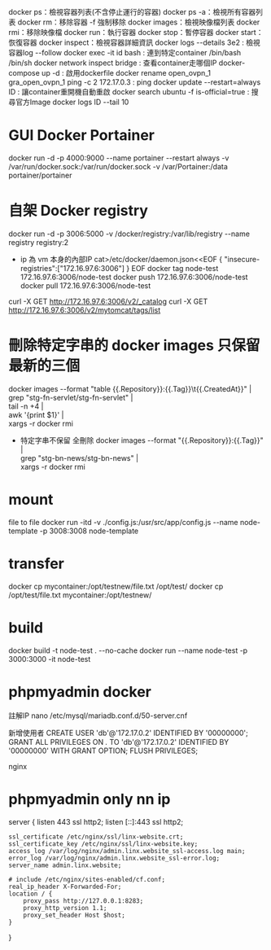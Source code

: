 docker ps：檢視容器列表(不含停止運行的容器)
docker ps -a：檢視所有容器列表
docker rm：移除容器 -f 強制移除
docker images：檢視映像檔列表
docker rmi：移除映像檔
docker run：執行容器
docker stop：暫停容器
docker start：恢復容器
docker inspect：檢視容器詳細資訊
docker logs --details 3e2 : 檢視容器log --follow
docker exec -it id bash : 連到特定container /bin/bash /bin/sh
docker network inspect bridge : 查看container走哪個IP
docker-compose up -d : 啟用dockerfile
docker rename open_ovpn_1 gra_open_ovpn_1
ping -c 2 172.17.0.3 : ping
docker update --restart=always ID : 讓container重開機自動重啟
docker search ubuntu -f is-official=true : 搜尋官方Image
docker logs ID --tail 10
# GUI Docker Portainer
docker run -d -p 4000:9000 --name portainer --restart always -v /var/run/docker.sock:/var/run/docker.sock -v /var/Portainer:/data portainer/portainer

# 自架 Docker registry
docker run -d -p 3006:5000 -v /docker/registry:/var/lib/registry --name registry registry:2
* ip 為 vm 本身的內部IP
cat>/etc/docker/daemon.json<<EOF
{ "insecure-registries":["172.16.97.6:3006"] }
EOF
docker tag node-test 172.16.97.6:3006/node-test
docker push 172.16.97.6:3006/node-test
docker pull 172.16.97.6:3006/node-test

curl -X GET http://172.16.97.6:3006/v2/_catalog
curl -X GET http://172.16.97.6:3006/v2/mytomcat/tags/list

# 刪除特定字串的 docker images 只保留最新的三個
docker images --format "table {{.Repository}}:{{.Tag}}\t{{.CreatedAt}}" | \
  grep "stg-fn-servlet/stg-fn-servlet" | \
  tail -n +4 | \
  awk '{print $1}' | \
  xargs -r docker rmi

* 特定字串不保留 全刪除
docker images --format "{{.Repository}}:{{.Tag}}" | \
  grep "stg-bn-news/stg-bn-news" | \
  xargs -r docker rmi

# mount 
file to file
docker run -itd -v ./config.js:/usr/src/app/config.js --name node-template -p 3008:3008 node-template

# transfer
docker cp mycontainer:/opt/testnew/file.txt /opt/test/
docker cp /opt/test/file.txt mycontainer:/opt/testnew/

# build
docker build -t node-test . --no-cache
docker run  --name node-test -p 3000:3000 -it node-test

# phpmyadmin docker
註解IP
nano /etc/mysql/mariadb.conf.d/50-server.cnf

新增使用者
CREATE USER 'db'@'172.17.0.2' IDENTIFIED BY '00000000';
GRANT ALL PRIVILEGES ON *.* TO 'db'@'172.17.0.2' IDENTIFIED BY '00000000' WITH GRANT OPTION;
FLUSH PRIVILEGES;

nginx 
# phpmyadmin only nn ip
server {
    listen 443 ssl http2;
    listen [::]:443 ssl http2;

    ssl_certificate /etc/nginx/ssl/linx-website.crt;
    ssl_certificate_key /etc/nginx/ssl/linx-website.key;
    access_log /var/log/nginx/admin.linx.website_ssl-access.log main;
    error_log /var/log/nginx/admin.linx.website_ssl-error.log;
    server_name admin.linx.website;

    # include /etc/nginx/sites-enabled/cf.conf;
    real_ip_header X-Forwarded-For;
	location / {
		proxy_pass http://127.0.0.1:8283;
		proxy_http_version 1.1;
		proxy_set_header Host $host;
	}
}